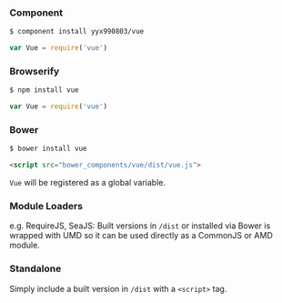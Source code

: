 ### Component

``` bash
$ component install yyx990803/vue
```
```js
var Vue = require('vue')
```

### Browserify

``` bash
$ npm install vue
```
```js
var Vue = require('vue')
```

### Bower

``` bash
$ bower install vue
```
``` html
<script src="bower_components/vue/dist/vue.js">
```
`Vue` will be registered as a global variable.

### Module Loaders

e.g. RequireJS, SeaJS: Built versions in `/dist` or installed via Bower is wrapped with UMD so it can be used directly as a CommonJS or AMD module.

### Standalone

Simply include a built version in `/dist` with a `<script>` tag.